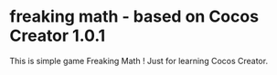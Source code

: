 # freaking math  - based on Cocos Creator 1.0.1
This is simple game Freaking Math ! Just for learning Cocos Creator.
